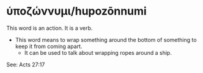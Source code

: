 # ὑποζώννυμι/hupozōnnumi
This word is an action. It is a verb.

* This word means to wrap something around the bottom of something to keep it from coming apart.
    * It can be used to talk about wrapping ropes around a ship.

See: Acts 27:17
